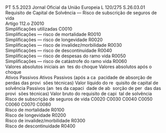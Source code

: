 PT  5.5.2023 Jornal Oficial da União Europeia L 120/275
 S.26.03.01  
Requisito de Capital de Solvência — Risco de subscrição de seguros de vida  
Artigo 112.o Z0010  
Simplificações utilizadas  C0010  
Simplificações — risco de mortalidade  R0010  
Simplificações — risco de longevidade  R0020  
Simplificações — risco de invalidez/morbilidade  R0030  
Simplificações — risco de descontinuidade  R0040  
Simplificações — risco de despesas do ramo vida  R0050  
Simplificações — risco de catástrofe do ramo vida  R0060  
Valores absolutos iniciais an ­
tes do choque  Valores absolutos após o choque  
Ativos  Passivos  Ativos  Passivos (após a ca ­
pacidade de absorção 
de perdas das provi ­
sões técnicas)  Valor líquido do re ­
quisito de capital de 
solvência  Passivos (an ­
tes da capaci ­
dade de ab ­
sorção de per ­
das das provi ­
sões técnicas)  Valor bruto do 
requisito de capi ­
tal de solvência  
Risco de subscrição de seguros de vida  C0020  C0030  C0040  C0050  C0060  C0070  C0080  
Risco de mortalidade  R0100  
Risco de longevidade  R0200  
Risco de invalidez/morbilidade  R0300  
Risco de descontinuidade  R0400